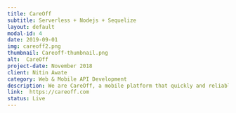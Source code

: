 ```yaml
---
title: CareOff
subtitle: Serverless + Nodejs + Sequelize
layout: default
modal-id: 4
date: 2019-09-01
img: careoff2.png
thumbnail: Careoff-thumbnail.png
alt:  CareOff
project-date: November 2018
client: Nitin Awate
category: Web & Mobile API Development
description: We are CareOff, a mobile platform that quickly and reliably connects caregivers to residential care homes, with a high wage for workers and low costs for employers.
link:  https://careoff.com
status: Live
---
```

